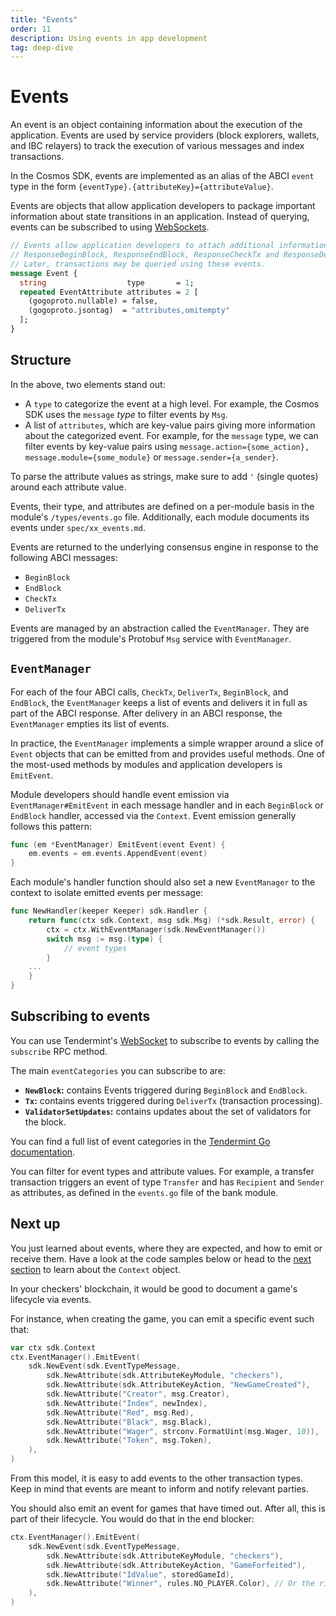 ```yaml
---
title: "Events"
order: 11
description: Using events in app development
tag: deep-dive
---
```


# Events

An event is an object containing information about the execution of the application. Events are used by service providers (block explorers, wallets, and IBC relayers) to track the execution of various messages and index transactions.

In the Cosmos SDK, events are implemented as an alias of the ABCI `event` type in the form `{eventType}.{attributeKey}={attributeValue}`.

Events are objects that allow application developers to package important information about state transitions in an application. Instead of querying, events can be subscribed to using [WebSockets](https://docs.tendermint.com/master/tendermint-core/subscription.html#subscribing-to-events-via-websocket).

```protobuf
// Events allow application developers to attach additional information to
// ResponseBeginBlock, ResponseEndBlock, ResponseCheckTx and ResponseDeliverTx.
// Later, transactions may be queried using these events.
message Event {
  string                  type       = 1;
  repeated EventAttribute attributes = 2 [
    (gogoproto.nullable) = false,
    (gogoproto.jsontag)  = "attributes,omitempty"
  ];
}
```

## Structure

In the above, two elements stand out:

* A `type` to categorize the event at a high level. For example, the Cosmos SDK uses the `message` _type_ to filter events by `Msg`.
* A list of `attributes`, which are key-value pairs giving more information about the categorized event. For example, for the `message` type, we can filter events by key-value pairs using `message.action={some_action}, message.module={some_module}` or `message.sender={a_sender}`.

<HighlightBox type="info">

To parse the attribute values as strings, make sure to add `'` (single quotes) around each attribute value.

</HighlightBox>

Events, their type, and attributes are defined on a per-module basis in the module's `/types/events.go` file.  Additionally, each module documents its events under `spec/xx_events.md`.

Events are returned to the underlying consensus engine in response to the following ABCI messages:

* `BeginBlock`
* `EndBlock`
* `CheckTx`
* `DeliverTx`

Events are managed by an abstraction called the `EventManager`. They are triggered from the module's Protobuf `Msg` service with `EventManager`.

## `EventManager`

For each of the four ABCI calls, `CheckTx`, `DeliverTx`, `BeginBlock`, and `EndBlock`, the `EventManager` keeps a list of events and delivers it in full as part of the ABCI response. After delivery in an ABCI response, the `EventManager` empties its list of events.

In practice, the `EventManager` implements a simple wrapper around a slice of `Event` objects that can be emitted from and provides useful methods. One of the most-used methods by modules and application developers is `EmitEvent`.

<HighlightBox type="info">

Module developers should handle event emission via `EventManager#EmitEvent` in each message handler and in each `BeginBlock` or `EndBlock` handler, accessed via the `Context`. Event emission generally follows this pattern:

```go
func (em *EventManager) EmitEvent(event Event) {
    em.events = em.events.AppendEvent(event)
}
```

Each module's handler function should also set a new `EventManager` to the context to isolate emitted events per message:

```go
func NewHandler(keeper Keeper) sdk.Handler {
    return func(ctx sdk.Context, msg sdk.Msg) (*sdk.Result, error) {
        ctx = ctx.WithEventManager(sdk.NewEventManager())
        switch msg := msg.(type) {
            // event types
        }
    ...
    }
}
```

</HighlightBox>

## Subscribing to events

You can use Tendermint's [WebSocket](https://docs.tendermint.com/master/tendermint-core/subscription.html#subscribing-to-events-via-websocket) to subscribe to events by calling the `subscribe` RPC method.

The main `eventCategories` you can subscribe to are:

* **`NewBlock`:** contains Events triggered during `BeginBlock` and `EndBlock`.
* **`Tx`:** contains events triggered during `DeliverTx` (transaction processing).
* **`ValidatorSetUpdates`:** contains updates about the set of validators for the block.

<HighlightBox type=”info”>

You can find a full list of event categories in the [Tendermint Go documentation](https://godoc.org/github.com/tendermint/tendermint/types#pkg-constants).

</HighlightBox>

You can filter for event types and attribute values. For example, a transfer transaction triggers an event of type `Transfer` and has `Recipient` and `Sender` as attributes, as defined in the `events.go` file of the bank module.

## Next up

You just learned about events, where they are expected, and how to emit or receive them. Have a look at the code samples below or head to the [next section](./14-context) to learn about the `Context` object.

<ExpansionPanel title="Show me some code for my checkers' blockchain">

In your checkers' blockchain, it would be good to document a game's lifecycle via events.

For instance, when creating the game, you can emit a specific event such that:

```go
var ctx sdk.Context
ctx.EventManager().EmitEvent(
    sdk.NewEvent(sdk.EventTypeMessage,
        sdk.NewAttribute(sdk.AttributeKeyModule, "checkers"),
        sdk.NewAttribute(sdk.AttributeKeyAction, "NewGameCreated"),
        sdk.NewAttribute("Creator", msg.Creator),
        sdk.NewAttribute("Index", newIndex),
        sdk.NewAttribute("Red", msg.Red),
        sdk.NewAttribute("Black", msg.Black),
        sdk.NewAttribute("Wager", strconv.FormatUint(msg.Wager, 10)),
        sdk.NewAttribute("Token", msg.Token),
    ),
)
```

From this model, it is easy to add events to the other transaction types. Keep in mind that events are meant to inform and notify relevant parties.

You should also emit an event for games that have timed out. After all, this is part of their lifecycle. You would do that in the end blocker:

```go
ctx.EventManager().EmitEvent(
    sdk.NewEvent(sdk.EventTypeMessage,
        sdk.NewAttribute(sdk.AttributeKeyModule, "checkers"),
        sdk.NewAttribute(sdk.AttributeKeyAction, "GameForfeited"),
        sdk.NewAttribute("IdValue", storedGameId),
        sdk.NewAttribute("Winner", rules.NO_PLAYER.Color), // Or the rightful winner.
    ),
)
```

</ExpansionPanel>

